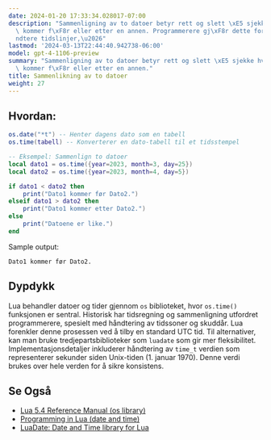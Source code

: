 ```yaml
---
date: 2024-01-20 17:33:34.028017-07:00
description: "Sammenligning av to datoer betyr rett og slett \xE5 sjekke hvilken dato\
  \ kommer f\xF8r eller etter en annen. Programmerere gj\xF8r dette for \xE5 h\xE5\
  ndtere tidslinjer,\u2026"
lastmod: '2024-03-13T22:44:40.942738-06:00'
model: gpt-4-1106-preview
summary: "Sammenligning av to datoer betyr rett og slett \xE5 sjekke hvilken dato\
  \ kommer f\xF8r eller etter en annen."
title: Sammenlikning av to datoer
weight: 27
---
```


## Hvordan:
```Lua
os.date("*t") -- Henter dagens dato som en tabell
os.time(tabell) -- Konverterer en dato-tabell til et tidsstempel

-- Eksempel: Sammenlign to datoer
local dato1 = os.time({year=2023, month=3, day=25})
local dato2 = os.time({year=2023, month=4, day=5})

if dato1 < dato2 then
    print("Dato1 kommer før Dato2.")
elseif dato1 > dato2 then
    print("Dato1 kommer etter Dato2.")
else
    print("Datoene er like.")
end
```

Sample output:
```
Dato1 kommer før Dato2.
```

## Dypdykk
Lua behandler datoer og tider gjennom `os` biblioteket, hvor `os.time()` funksjonen er sentral. Historisk har tidsregning og sammenligning utfordret programmerere, spesielt med håndtering av tidssoner og skuddår. Lua forenkler denne prosessen ved å tilby en standard UTC tid. Til alternativer, kan man bruke tredjepartsbiblioteker som `luadate` som gir mer fleksibilitet. Implementasjonsdetaljer inkluderer håndtering av `time_t` verdien som representerer sekunder siden Unix-tiden (1. januar 1970). Denne verdi brukes over hele verden for å sikre konsistens.

## Se Også
- [Lua 5.4 Reference Manual (os library)](https://www.lua.org/manual/5.4/manual.html#6.9)
- [Programming in Lua (date and time)](https://www.lua.org/pil/22.1.html)
- [LuaDate: Date and Time library for Lua](https://github.com/Tieske/date)
